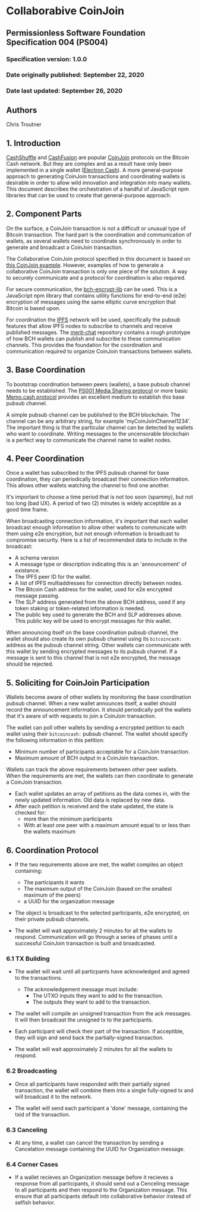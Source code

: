 # Collaborabive CoinJoin
## Permissionless Software Foundation Specification 004 (PS004)

### Specification version: 1.0.0
### Date originally published: September 22, 2020
### Date last updated: September 26, 2020

## Authors
Chris Troutner

## 1. Introduction
[CashShuffle](https://cashshuffle.com/) and [CashFusion](https://cashfusion.org/) are popular [CoinJoin](https://en.bitcoin.it/wiki/CoinJoin) protocols on the Bitcoin Cash network. But they are complex and as a result have only been implemented in a single wallet ([Electron Cash](https://electroncash.org/)). A more general-purpose approach to generating CoinJoin transactions and coordinating wallets is desirable in order to allow wild innovation and integration into many wallets. This document describes the orchestration of a handful of JavaScript npm libraries that can be used to create that general-purpose approach.

## 2. Component Parts
On the surface, a CoinJoin transaction is not a difficult or unusual type of Bitcoin transaction. The hard part is the coordination and communication of wallets, as several wallets need to coordinate synchronously in order to generate and broadcast a CoinJoin transaction.

The Collaborative CoinJoin protocol specified in this document is based on [this CoinJoin example](https://github.com/Permissionless-Software-Foundation/bch-js-examples/tree/master/applications/collaborate/coinjoin). However, examples of how to generate a collaborative CoinJoin transaction is only one piece of the solution. A way to securely communicate and a protocol for coordination is also required.

For secure communication, the [bch-encrypt-lib](https://github.com/Permissionless-Software-Foundation/bch-encrypt-lib) can be used. This is a JavaScript npm library that contains utility functions for end-to-end (e2e) encryption of messages using the same elliptic curve encryption that Bitcoin is based upon.

For coordination the [IPFS](https://ipfs.io) network will be used, specifically the pubsub features that allow IPFS nodes to subscribe to channels and receive published messages. The [merit-chat](https://github.com/christroutner/merit-chat) repository contains a rough prototype of how BCH wallets can publish and subscribe to these communication channels. This provides the foundation for the coordination and communication required to organize CoinJoin transactions between wallets.

## 3. Base Coordination
To bootstrap coordination between peers (wallets), a base pubsub channel needs to be established. The [PS001 Media Sharing protocol](https://github.com/Permissionless-Software-Foundation/specifications/blob/master/ps001-media-sharing.md) or more basic [Memo.cash protocol](https://github.com/Permissionless-Software-Foundation/specifications/blob/master/ps001-media-sharing.md) provides an excellent medium to establish this base pubsub channel.

A simple pubsub channel can be published to the BCH blockchain. The channel can be any arbitrary string, for example 'myCoinJoinChannel1234'. The important thing is that the particular channel can be detected by wallets who want to coordinate. Writing messages to the uncensorable blockchain is a perfect way to communicate the channel name to wallet nodes.

## 4. Peer Coordination
Once a wallet has subscribed to the IPFS pubsub channel for base coordination, they can periodically broadcast their connection information. This allows other wallets watching the channel to find one another.

It's important to choose a time period that is not too soon (spammy), but not too long (bad UX). A period of two (2) minutes is widely acceptible as a good time frame.

When broadcasting connection information, it's important that each wallet broadcast enough information to allow other wallets to communicate with them using e2e encryption, but not enough information is broadcast to compromise security. Here is a list of recommended data to include in the broadcast:
- A schema version
- A message type or description indicating this is an 'announcement' of existance.
- The IPFS peer ID for the wallet.
- A list of IPFS multiaddresses for connection directly between nodes.
- The Bitcoin Cash address for the wallet, used for e2e encrypted message passing.
- The SLP address generated from the above BCH address, used if any token staking or token-related information is needed.
- The public key used to generate the BCH and SLP addresses above. This public key will be used to encrypt messages for this wallet.

When announcing itself on the base coordination pubsub channel, the wallet should also create its own pubsub channel using its `bitcoincash:` address as the pubsub channel string. Other wallets can communicate with this wallet by sending encrypted messages to its pubsub channel. If a message is sent to this channel that is not e2e encrypted, the message should be rejected.

## 5. Soliciting for CoinJoin Participation
Wallets become aware of other wallets by monitoring the base coordination pubsub channel. When a new wallet announces itself, a wallet should record the announcement information. It should periodically poll the wallets that it's aware of with requests to join a CoinJoin transaction.

The wallet can poll other wallets by sending a encrypted petition to each wallet using their `bitcoincash:` pubsub channel. The wallet should specify the following information in this petition:
- Minimum number of participants acceptable for a CoinJoin transaction.
- Maximum amount of BCH output in a CoinJoin transaction.

Wallets can track the above requirements between other peer wallets. When the requirements are met, the wallets can then coordinate to generate a CoinJoin transaction.

- Each wallet updates an array of petitions as the data comes in, with the newly updated information. Old data is replaced by new data.
- After each petition is received and the state updated, the state is checked for:
  - more than the minimum participants
  - With at least one peer with a maximum amount equal to or less than the wallets maximum

## 6. Coordination Protocol
- If the two requirements above are met, the wallet compiles an object containing:
  - The participants it wants
  - The maximum output of the CoinJoin (based on the smallest maximum of the peers)
  - a UUID for the organization message

- The object is broadcast to the selected participants, e2e encrypted, on their private pubsub channels.

- The wallet will wait approximately 2 minutes for all the wallets to respond. Communication will go through a series of phases until a successful CoinJoin transaction is built and broadcasted.

### 6.1 TX Building
- The wallet will wait until all particpants have acknowledged and agreed to the transactions.
  - The acknowledgement message must include:
	- The UTXO inputs they want to add to the transaction.
	- The outputs they want to add to the transaction.

- The wallet will compile an unsigned transaction from the ack messages. It will then broadcast the unsigned tx to the participants.

- Each participant will check their part of the transaction. If acceptible, they will sign and send back the partially-signed transaction.

- The wallet will wait approximately 2 minutes for all the wallets to respond.

### 6.2 Broadcasting
- Once all participants have responded with their partially signed transaction, the wallet will combine them into a single fully-signed tx and will broadcast it to the network.

- The wallet will send each participant a 'done' message, containing the txid of the transaction.

### 6.3 Canceling
- At any time, a wallet can cancel the transaction by sending a Cancelation message containing the UUID for Organization message.

### 6.4 Corner Cases
- If a wallet recieves an Organization message before it recieves a response from all participants, it should send out a Cenceling message to all participants and then respond to the Organization message. This ensure that all participants default into collaborative behavior instead of selfish behavior.
